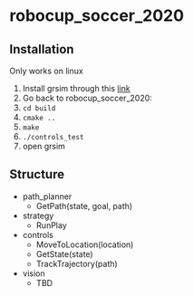 # robocup_soccer_2020

## Installation
Only works on linux
1. Install grsim through this [link](https://github.com/RoboCup-SSL/grSim/blob/master/INSTALL.md)
2. Go back to robocup_soccer_2020:
3. `cd build`
4. `cmake ..`
5. `make`
6. `./controls_test`
7. open grsim

## Structure
* path_planner
  * GetPath(state, goal, path)
* strategy
  * RunPlay
* controls
  * MoveToLocation(location)
  * GetState(state)
  * TrackTrajectory(path)
* vision
  * TBD

